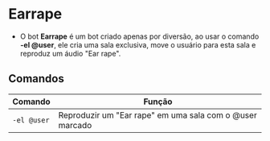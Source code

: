 # Earrape

- O bot **Earrape** é um bot criado apenas por diversão, ao usar o comando **-el @user**, ele cria uma sala exclusiva, move o usuário para esta sala e reproduz um áudio "Ear rape".

## Comandos

| Comando | Função |
| ------- | ------ |
| ``-el @user`` | Reproduzir um "Ear rape" em uma sala com o @user marcado |